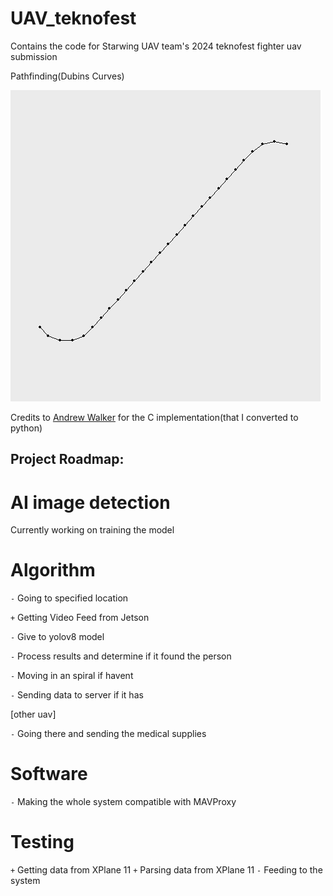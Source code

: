 # UAV_teknofest

Contains the code for Starwing UAV team's 2024 teknofest fighter uav submission

Pathfinding(Dubins Curves)

![pathfinding](./pathfinding.png)

Credits to [Andrew Walker](https://github.com/AndrewWalker/Dubins-Curves) for the C implementation(that I converted to python)

## Project Roadmap:

# AI image detection

Currently working on training the model

# Algorithm

`-` Going to specified location

`+` Getting Video Feed from Jetson

`-` Give to yolov8 model

`-` Process results and determine if it found the person

`-` Moving in an spiral if havent

`-` Sending data to server if it has

[other uav]

`-` Going there and sending the medical supplies

# Software

`-` Making the whole system compatible with MAVProxy

# Testing

`+` Getting data from XPlane 11
`+` Parsing data from XPlane 11
`-` Feeding to the system
